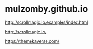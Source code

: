 # mulzomby.github.io

http://scrollmagic.io/examples/index.html

http://scrollmagic.io/

https://themekaverse.com/